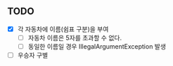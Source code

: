 ## TODO
- [x] 각 자동차에 이름(쉼표 구분)을 부여  
  - [ ] 자동차 이름은 5자를 초과할 수 없다.
  - [ ] 동일한 이름일 경우 IllegalArgumentException 발생 
- [ ] 우승자 구별
